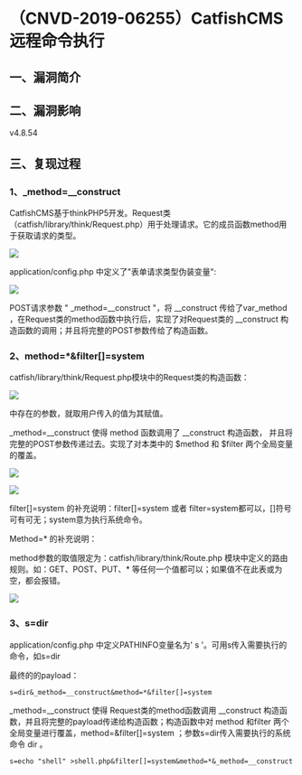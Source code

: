 （CNVD-2019-06255）CatfishCMS远程命令执行
=========================================

一、漏洞简介
------------

二、漏洞影响
------------

v4.8.54

三、复现过程
------------

### 1、\_method=\_\_construct

CatfishCMS基于thinkPHP5开发。Request类（catfish/library/think/Request.php）用于处理请求。它的成员函数method用于获取请求的类型。

![](/Users/aresx/Documents/VulWiki/.resource/(CNVD-2019-06255)CatfishCMS远程命令执行/media/rId25.png)

application/config.php 中定义了"表单请求类型伪装变量":

![](/Users/aresx/Documents/VulWiki/.resource/(CNVD-2019-06255)CatfishCMS远程命令执行/media/rId26.png)

POST请求参数 " \_method=\_\_construct "，将 \_\_construct
传给了var\_method ，在Request类的method函数中执行后，实现了对Request类的
\_\_construct 构造函数的调用；并且将完整的POST参数传给了构造函数。

### 2、method=\*&filter\[\]=system

catfish/library/think/Request.php模块中的Request类的构造函数：

![](/Users/aresx/Documents/VulWiki/.resource/(CNVD-2019-06255)CatfishCMS远程命令执行/media/rId28.png)

中存在的参数，就取用户传入的值为其赋值。

\_method=\_\_construct 使得 method 函数调用了 \_\_construct 构造函数，
并且将完整的POST参数传递过去。实现了对本类中的 \$method 和 \$filter
两个全局变量的覆盖。

![](/Users/aresx/Documents/VulWiki/.resource/(CNVD-2019-06255)CatfishCMS远程命令执行/media/rId29.png)

![](/Users/aresx/Documents/VulWiki/.resource/(CNVD-2019-06255)CatfishCMS远程命令执行/media/rId30.png)

filter\[\]=system 的补充说明：filter\[\]=system 或者
filter=system都可以，\[\]符号可有可无；system意为执行系统命令。

Method=\* 的补充说明：

method参数的取值限定为：catfish/library/think/Route.php
模块中定义的路由规则。如：GET、POST、PUT、\*
等任何一个值都可以；如果值不在此表或为空，都会报错。

![](/Users/aresx/Documents/VulWiki/.resource/(CNVD-2019-06255)CatfishCMS远程命令执行/media/rId31.png)

### 3、s=dir

application/config.php 中定义PATHINFO变量名为' s
'。可用s传入需要执行的命令，如s=dir

最终的的payload：

    s=dir&_method=__construct&method=*&filter[]=system

\_method=\_\_construct 使得 Request类的method函数调用 \_\_construct
构造函数，并且将完整的payload传递给构造函数；构造函数中对 method
和filter 两个全局变量进行覆盖，method=&filter\[\]=system
；参数s=dir传入需要执行的系统命令 dir 。

    s=echo "shell" >shell.php&filter[]=system&method=*&_method=__construct
